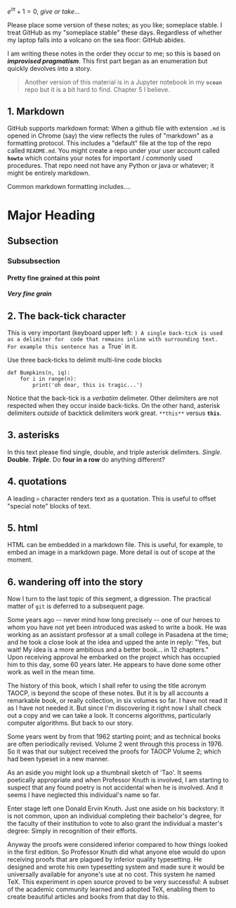 $e^{i \pi} + 1 = 0, \ give \ or \ take...$


Please place some version of these notes; as you like; someplace stable. I treat GitHub as my 
"someplace stable" these days. Regardless of whether my laptop falls into a volcano on the sea floor: 
GitHub abides. 


I am writing these notes in the order they occur to me; so this is based on ***improvised pragmatism***.
This first part began as an enumeration but quickly devolves into a story.


> Another version of this material is in a Jupyter notebook in my **`ocean`** repo but it is a 
> bit hard to find. Chapter 5 I believe.


## 1. Markdown


GitHub supports markdown format: When a github file with extension `.md` is opened in Chrome
(say) the view reflects the rules of "markdown" as a formatting protocol. This includes a "default" 
file at the top of the repo called `README.md`. You might create a repo under your user account 
called **`howto`** which contains your notes for important / commonly used procedures. 
That repo need not have any Python or java or whatever; it might be entirely markdown. 


Common markdown formatting includes....


# Major Heading
## Subsection
### Subsubsection
#### Pretty fine grained at this point
##### Very fine grain


## 2. The back-tick character 


This is very important (keyboard upper left: `) A single back-tick is used as a delimiter for 
code that remains inline with surrounding text. For example this sentence has a `True` in it. 


Use three back-ticks to delimit multi-line code blocks


```
def Bumpkins(n, iq):
    for i in range(n):
        print('oh dear, this is tragic...')
```

Notice that the back-tick is a *verbatim* delimeter. Other delimiters are not respected when they occur 
inside back-ticks. 
On the other hand, asterisk delimiters *outside* of backtick delimiters work great. 
`**this**` versus **`this`**. 


## 3. asterisks


In this text please find single, double, and triple asterisk delimiters. 
*Single*. **Double**. ***Triple***. Do ****four in a row**** do anything different? 


## 4. quotations


A leading `>` character renders text as a quotation. This is useful to offset "special note" blocks of text. 


## 5. html


HTML can be embedded in a markdown file. This is useful, for example, to embed an image 
in a markdown page. More detail is out of scope at the moment. 


## 6. wandering off into the story


Now I turn to the last topic of this segment, a digression. The practical matter of `git` is 
deferred to a subsequent page.


Some years ago -- never mind how long precisely -- one of our heroes to whom you have not yet been 
introduced was asked to write a book. 
He was working as an assistant professor at a small college in Pasadena at the time; and he took a 
close look at the idea and upped
the ante in reply: "Yes, but wait! My idea is a more ambitious and a better book... in 12 chapters."  
Upon receiving approval 
he embarked on the project which has occupied him to this day, some 60 years later. He appears to 
have done some other work as well
in the mean time. 


The history of this book, which I shall refer to using the title acronym TAOCP, is beyond the 
scope of these notes. But it is 
by all accounts a remarkable book, or really collection, in six volumes so far. I have not read 
it as I have not needed it. 
But since I'm discovering it right now I shall check out a copy and we can take a look. It 
concerns algorithms, particularly 
computer algorithms. But back to our story. 


Some years went by from that 1962 starting point; and as technical books are often periodically 
revised. Volume 2 went through
this process in 1976. So it was that our subject received the proofs for TAOCP Volume 2; 
which had been 
typeset in a new manner. 


As an aside you might look up a thumbnail sketch of 'Tao'. It seems poetically appropriate
and when Professor Knuth is involved, I am starting to suspect that any found poetry is not 
accidental when he is involved.
And it seems I have neglected this individual's name so far.


Enter stage left one Donald Ervin Knuth. Just one aside on his backstory: It is not common, 
upon an individual completing their bachelor's degree, for the
faculty of their institution to vote to also grant the individual a master's degree: Simply 
in recognition of their efforts. 


Anyway the proofs were considered inferior compared to how things looked in the first edition. 
So Professor Knuth did what anyone else would do upon receiving proofs that are plagued by inferior 
quality typesetting. He designed and wrote his own typesetting system and made sure it would 
be universally available for anyone's use at no cost. This system he named TeX. This experiment 
in open source proved to be very successful: A subset of the academic community learned and adopted
TeX, enabling them to create beautiful articles and books from that day to this. 
